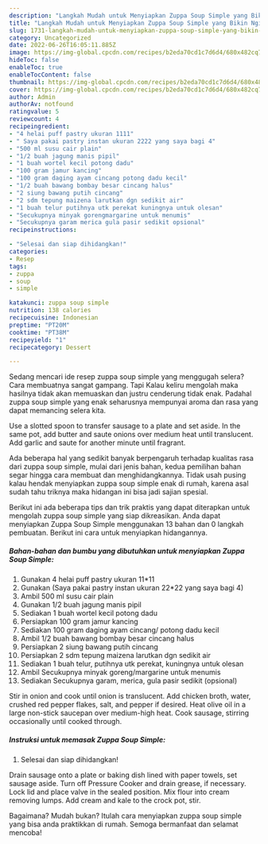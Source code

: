 ```yaml
---
description: "Langkah Mudah untuk Menyiapkan Zuppa Soup Simple yang Bikin Ngiler"
title: "Langkah Mudah untuk Menyiapkan Zuppa Soup Simple yang Bikin Ngiler"
slug: 1731-langkah-mudah-untuk-menyiapkan-zuppa-soup-simple-yang-bikin-ngiler
category: Uncategorized
date: 2022-06-26T16:05:11.885Z
image: https://img-global.cpcdn.com/recipes/b2eda70cd1c7d6d4/680x482cq70/zuppa-soup-simple-foto-resep-utama.jpg
hideToc: false
enableToc: true
enableTocContent: false
thumbnail: https://img-global.cpcdn.com/recipes/b2eda70cd1c7d6d4/680x482cq70/zuppa-soup-simple-foto-resep-utama.jpg
cover: https://img-global.cpcdn.com/recipes/b2eda70cd1c7d6d4/680x482cq70/zuppa-soup-simple-foto-resep-utama.jpg
author: Admin
authorAv: notfound
ratingvalue: 5
reviewcount: 4
recipeingredient:
- "4 helai puff pastry ukuran 1111"
- " Saya pakai pastry instan ukuran 2222 yang saya bagi 4"
- "500 ml susu cair plain"
- "1/2 buah jagung manis pipil"
- "1 buah wortel kecil potong dadu"
- "100 gram jamur kancing"
- "100 gram daging ayam cincang potong dadu kecil"
- "1/2 buah bawang bombay besar cincang halus"
- "2 siung bawang putih cincang"
- "2 sdm tepung maizena larutkan dgn sedikit air"
- "1 buah telur putihnya utk perekat kuningnya untuk olesan"
- "Secukupnya minyak gorengmargarine untuk menumis"
- "Secukupnya garam merica gula pasir sedikit opsional"
recipeinstructions:

- "Selesai dan siap dihidangkan!"
categories:
- Resep
tags:
- zuppa
- soup
- simple

katakunci: zuppa soup simple 
nutrition: 138 calories
recipecuisine: Indonesian
preptime: "PT20M"
cooktime: "PT38M"
recipeyield: "1"
recipecategory: Dessert

---
```



Sedang mencari ide resep zuppa soup simple yang menggugah selera? Cara membuatnya sangat gampang. Tapi Kalau keliru mengolah maka hasilnya tidak akan memuaskan dan justru cenderung tidak enak. Padahal zuppa soup simple yang enak seharusnya mempunyai aroma dan rasa yang dapat memancing selera kita.


Use a slotted spoon to transfer sausage to a plate and set aside. In the same pot, add butter and saute onions over medium heat until translucent. Add garlic and saute for another minute until fragrant.

Ada beberapa hal yang sedikit banyak berpengaruh terhadap kualitas rasa dari zuppa soup simple, mulai dari jenis bahan, kedua pemilihan bahan segar hingga cara membuat dan menghidangkannya. Tidak usah pusing kalau hendak menyiapkan zuppa soup simple enak di rumah, karena asal sudah tahu triknya maka hidangan ini bisa jadi sajian spesial.


Berikut ini ada beberapa tips dan trik praktis yang dapat diterapkan untuk mengolah zuppa soup simple yang siap dikreasikan. Anda dapat menyiapkan Zuppa Soup Simple menggunakan 13 bahan dan 0 langkah pembuatan. Berikut ini cara untuk menyiapkan hidangannya.

<!--inarticleads1-->

##### Bahan-bahan dan bumbu yang dibutuhkan untuk menyiapkan Zuppa Soup Simple:

1. Gunakan 4 helai puff pastry ukuran 11*11
1. Gunakan  (Saya pakai pastry instan ukuran 22*22 yang saya bagi 4)
1. Ambil 500 ml susu cair plain
1. Gunakan 1/2 buah jagung manis pipil
1. Sediakan 1 buah wortel kecil potong dadu
1. Persiapkan 100 gram jamur kancing
1. Sediakan 100 gram daging ayam cincang/ potong dadu kecil
1. Ambil 1/2 buah bawang bombay besar cincang halus
1. Persiapkan 2 siung bawang putih cincang
1. Persiapkan 2 sdm tepung maizena larutkan dgn sedikit air
1. Sediakan 1 buah telur, putihnya utk perekat, kuningnya untuk olesan
1. Ambil Secukupnya minyak goreng/margarine untuk menumis
1. Sediakan Secukupnya garam, merica, gula pasir sedikit (opsional)


Stir in onion and cook until onion is translucent. Add chicken broth, water, crushed red pepper flakes, salt, and pepper if desired. Heat olive oil in a large non-stick saucepan over medium-high heat. Cook sausage, stirring occasionally until cooked through. 

<!--inarticleads2-->

##### Instruksi untuk memasak Zuppa Soup Simple:


1. Selesai dan siap dihidangkan!

Drain sausage onto a plate or baking dish lined with paper towels, set sausage aside. Turn off Pressure Cooker and drain grease, if necessary. Lock lid and place valve in the sealed position. Mix flour into cream removing lumps. Add cream and kale to the crock pot, stir. 

Bagaimana? Mudah bukan? Itulah cara menyiapkan zuppa soup simple yang bisa anda praktikkan di rumah. Semoga bermanfaat dan selamat mencoba!
